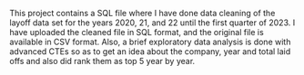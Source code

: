 
This project contains a SQL file where I have done data cleaning of the layoff data set for the years 2020, 21, and 22 until the first quarter of 2023. I have uploaded the cleaned file in SQL format, and the original file is available in CSV format. Also, a brief exploratory data analysis is done with advanced CTEs so as to get an idea about the company, year and total laid offs and also did rank them as top 5 year by year. 
